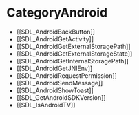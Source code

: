 # CategoryAndroid

<!-- BEGIN CATEGORY LIST -->
* [[SDL_AndroidBackButton]]
* [[SDL_AndroidGetActivity]]
* [[SDL_AndroidGetExternalStoragePath]]
* [[SDL_AndroidGetExternalStorageState]]
* [[SDL_AndroidGetInternalStoragePath]]
* [[SDL_AndroidGetJNIEnv]]
* [[SDL_AndroidRequestPermission]]
* [[SDL_AndroidSendMessage]]
* [[SDL_AndroidShowToast]]
* [[SDL_GetAndroidSDKVersion]]
* [[SDL_IsAndroidTV]]
<!-- END CATEGORY LIST -->

